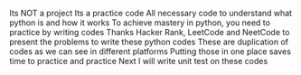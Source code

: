 Its NOT a project
Its a practice code
All necessary code to understand what python is and how it works
To achieve mastery in python, you need to practice by writing codes
Thanks Hacker Rank, LeetCode and NeetCode to present the problems to write these python codes
These are duplication of codes as we can see in different platforms
Putting those in one place saves time to practice and practice
Next I will write unit test on these codes
